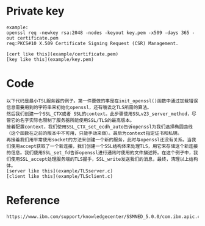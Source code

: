 # Private key
    example:
    openssl req -newkey rsa:2048 -nodes -keyout key.pem -x509 -days 365 -out certificate.pem
    req:PKCS#10 X.509 Certificate Signing Request (CSR) Management.

    [cert like this](example/certificate.pem)
    [key like this](example/key.pem)

# Code
    以下代码是最小TSL服务器的例子。第一件要做的事是在init_openssl()函数中通过加载错误信息需要用到的字符串来初始化openssl，还有哦诶之TLS所需的算法。
    然后我们创建一个SSL_CTX或者 SSL的context。此步骤使用SSLv23_server_method，尽管它的名字实际也限制了服务器所能使用SSL/TLS的最高版本。
    接着配置context，我们使用SSL_CTX_set_ecdh_auto告诉openssl为我们选择椭圆曲线（这个函数在之前的版本中不可用，只能手动来做）。最后为context指定证书和私钥。
    再接着我们用平常使用socket的方法来创建一个新的服务，此时与openssl还没有关系。当我们使用accept获取了一个新连接，我们创建一个SSL结构体来处理TLS，用它来存储这个新连接的信息。我们使用SSL_set_fd告诉openssl进行通讯时使用的文件描述符。在这个例子中，我们使用SSL_accept处理服务端的TLS握手，SSL_write发送我们的消息，最终，清理以上结构体。
    [server like this](example/TLSserver.c)
    [client like this](example/TLSclient.c)


# Reference
    https://www.ibm.com/support/knowledgecenter/SSMNED_5.0.0/com.ibm.apic.cmc.doc/task_apionprem_gernerate_self_signed_openSSL.html